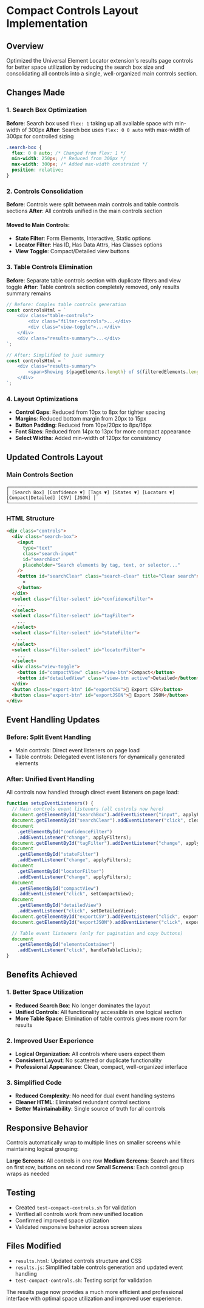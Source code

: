 # Compact Controls Layout Implementation

## Overview

Optimized the Universal Element Locator extension's results page controls for better space utilization by reducing the search box size and consolidating all controls into a single, well-organized main controls section.

## Changes Made

### 1. Search Box Optimization

**Before**: Search box used `flex: 1` taking up all available space with min-width of 300px
**After**: Search box uses `flex: 0 0 auto` with max-width of 300px for controlled sizing

```css
.search-box {
  flex: 0 0 auto; /* Changed from flex: 1 */
  min-width: 250px; /* Reduced from 300px */
  max-width: 300px; /* Added max-width constraint */
  position: relative;
}
```

### 2. Controls Consolidation

**Before**: Controls were split between main controls and table controls sections
**After**: All controls unified in the main controls section

#### Moved to Main Controls:

- **State Filter**: Form Elements, Interactive, Static options
- **Locator Filter**: Has ID, Has Data Attrs, Has Classes options
- **View Toggle**: Compact/Detailed view buttons

### 3. Table Controls Elimination

**Before**: Separate table controls section with duplicate filters and view toggle
**After**: Table controls section completely removed, only results summary remains

```javascript
// Before: Complex table controls generation
const controlsHtml = `
    <div class="table-controls">
        <div class="filter-controls">...</div>
        <div class="view-toggle">...</div>
    </div>
    <div class="results-summary">...</div>
`;

// After: Simplified to just summary
const controlsHtml = `
    <div class="results-summary">
        <span>Showing ${pageElements.length} of ${filteredElements.length} elements (Page ${currentPage} of ${totalPages})</span>
    </div>
`;
```

### 4. Layout Optimizations

- **Control Gaps**: Reduced from 10px to 8px for tighter spacing
- **Margins**: Reduced bottom margin from 20px to 15px
- **Button Padding**: Reduced from 10px/20px to 8px/16px
- **Font Sizes**: Reduced from 14px to 13px for more compact appearance
- **Select Widths**: Added min-width of 120px for consistency

## Updated Controls Layout

### Main Controls Section

```
┌─────────────────────────────────────────────────────────────────────────────────────┐
│ [Search Box] [Confidence ▼] [Tags ▼] [States ▼] [Locators ▼] [Compact|Detailed] [CSV] [JSON] │
└─────────────────────────────────────────────────────────────────────────────────────┘
```

### HTML Structure

```html
<div class="controls">
  <div class="search-box">
    <input
      type="text"
      class="search-input"
      id="searchBox"
      placeholder="Search elements by tag, text, or selector..."
    />
    <button id="searchClear" class="search-clear" title="Clear search">
      ✕
    </button>
  </div>
  <select class="filter-select" id="confidenceFilter">
    ...
  </select>
  <select class="filter-select" id="tagFilter">
    ...
  </select>
  <select class="filter-select" id="stateFilter">
    ...
  </select>
  <select class="filter-select" id="locatorFilter">
    ...
  </select>
  <div class="view-toggle">
    <button id="compactView" class="view-btn">Compact</button>
    <button id="detailedView" class="view-btn active">Detailed</button>
  </div>
  <button class="export-btn" id="exportCSV">💾 Export CSV</button>
  <button class="export-btn" id="exportJSON">📄 Export JSON</button>
</div>
```

## Event Handling Updates

### Before: Split Event Handling

- Main controls: Direct event listeners on page load
- Table controls: Delegated event listeners for dynamically generated elements

### After: Unified Event Handling

All controls now handled through direct event listeners on page load:

```javascript
function setupEventListeners() {
  // Main controls event listeners (all controls now here)
  document.getElementById("searchBox").addEventListener("input", applyFilters);
  document.getElementById("searchClear").addEventListener("click", clearSearch);
  document
    .getElementById("confidenceFilter")
    .addEventListener("change", applyFilters);
  document.getElementById("tagFilter").addEventListener("change", applyFilters);
  document
    .getElementById("stateFilter")
    .addEventListener("change", applyFilters);
  document
    .getElementById("locatorFilter")
    .addEventListener("change", applyFilters);
  document
    .getElementById("compactView")
    .addEventListener("click", setCompactView);
  document
    .getElementById("detailedView")
    .addEventListener("click", setDetailedView);
  document.getElementById("exportCSV").addEventListener("click", exportToCSV);
  document.getElementById("exportJSON").addEventListener("click", exportToJSON);

  // Table event listeners (only for pagination and copy buttons)
  document
    .getElementById("elementsContainer")
    .addEventListener("click", handleTableClicks);
}
```

## Benefits Achieved

### 1. Better Space Utilization

- **Reduced Search Box**: No longer dominates the layout
- **Unified Controls**: All functionality accessible in one logical section
- **More Table Space**: Elimination of table controls gives more room for results

### 2. Improved User Experience

- **Logical Organization**: All controls where users expect them
- **Consistent Layout**: No scattered or duplicate functionality
- **Professional Appearance**: Clean, compact, well-organized interface

### 3. Simplified Code

- **Reduced Complexity**: No need for dual event handling systems
- **Cleaner HTML**: Eliminated redundant control sections
- **Better Maintainability**: Single source of truth for all controls

## Responsive Behavior

Controls automatically wrap to multiple lines on smaller screens while maintaining logical grouping:

**Large Screens**: All controls in one row
**Medium Screens**: Search and filters on first row, buttons on second row
**Small Screens**: Each control group wraps as needed

## Testing

- Created `test-compact-controls.sh` for validation
- Verified all controls work from new unified location
- Confirmed improved space utilization
- Validated responsive behavior across screen sizes

## Files Modified

- `results.html`: Updated controls structure and CSS
- `results.js`: Simplified table controls generation and updated event handling
- `test-compact-controls.sh`: Testing script for validation

The results page now provides a much more efficient and professional interface with optimal space utilization and improved user experience.
